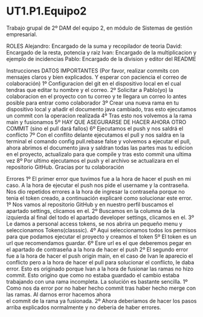# UT1.P1.Equipo2
Trabajo grupal de 2º DAM del equipo 2, en módulo de Sistemas de gestión empresarial.

ROLES
Alejandro: Encargado de la suma y recopilador de teoria
David: Encargado de la resta, potencia y raiz
Ivan: Encargado de la multiplicacion y ejemplo de incidencias
Pablo: Encargado de la division y editor del README

Instrucciones
DATOS IMPORTANTES (Por favor, realizar commits con mensajes claros y bien explicados. Y esperar con paciencia el correo de colaboración)
1º Configuracion del git en el dispositivo local en el cual tendras que editar tu nombre y el correo.
2º Solicitar a Pablo(yo) la colaboracion en el proyecto con tu correo y te llegara un correo lo antes posible para entrar como colaborador
3º Crear una nueva rama en tu dispositivo local y añadir el documento java cambiado, tras esto ejecutamos un commit con la operacion realizada
4º Tras esto nos volvemos a la rama main y fusionamos
5º HAY QUE ASEGURARSE DE HACER AHORA OTRO COMMIT (sino el pull dará fallos)
6º Ejecutamos el push y nos saldrá el conflicto
7º Con el conflito delante ejecutamos el pull y nos saldra en la terminal el comando config pull.rebase false y volvemos a ejecutar el pull, ahora abrimos el documento java y saldran todas las partes mas tu edicion en el proyecto, actualizalo para que compile y tras esto commit una ultima vez
8º Por ultimo ejecutamos el push y el archivo se actualizara en el repositorio GitHub. Gracias por tu colaboración

Errores
1º El primer error que tuvimos fue a la hora de hacer el push en mi caso. A la hora de ejecutar el push nos pide el username y la contraseña. Nos dio repetidos errores a la hora de ingresar la contraseña porque no tenia el token creado, a continuación explicaré como solucionar este error. 
          1º Nos vamos al repositorio GitHub y en nuestro perfil buscamos el apartado settings, clicamos en el.
          2º Buscamos en la columna de la izquierda al final del todo el apartado developer settings, clicamos en el.
          3º Le damos a personal access tokens, se nos abrira un pequeño menu y seleccionamos Tokens(classsic).
          4º Aqui seleccionamos todos los permisos para que podamos ejecutar el proyecto y creamos el token
          5º El token es un url que recomendamos guardar.
          6º Esre url es el que deberemos pegar en el apartado de contraseña a la hora de hacer el push
2º El segundo error fue a la hora de hacer el push origin main, en el caso de Ivan le aparecio el conflicto pero a la hora de hacer el pull para solucionar el conflicto, le daba error. Esto es originado porque Ivan a la hora de fusionar las ramas no hizo commit. Esto origino que como no estaba guardado el cambio estaba trabajando con una rama incompleta. La solución es bastante sencilla.
          1º Como nos da error por no haber hecho commit tras haber hecho merge con las ramas. Al darnos error hacemos ahora   
             el commit de la rama ya fusionada.
          2º Ahora deberiamos de hacer los pasos arriba explicados normalmente y no deberia de haber errores.
